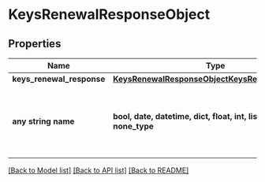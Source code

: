 # KeysRenewalResponseObject


## Properties
Name | Type | Description | Notes
------------ | ------------- | ------------- | -------------
**keys_renewal_response** | [**KeysRenewalResponseObjectKeysRenewalResponse**](KeysRenewalResponseObjectKeysRenewalResponse.md) |  | [optional] 
**any string name** | **bool, date, datetime, dict, float, int, list, str, none_type** | any string name can be used but the value must be the correct type | [optional]

[[Back to Model list]](../README.md#documentation-for-models) [[Back to API list]](../README.md#documentation-for-api-endpoints) [[Back to README]](../README.md)


